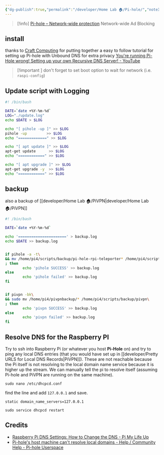 ```yaml
---
{"dg-publish":true,"permalink":"/developer/Home Lab 🏠/Pi-hole/","noteIcon":""}
---
```


> [!info] [Pi-hole – Network-wide protection](https://pi-hole.net/)
> Network-wide Ad Blocking

## install
thanks to [Craft Computing](https://www.patreon.com/CraftComputing) for putting together a easy to follow tutorial for setting up Pi-hole with Unbound DNS for extra privacy 
[You're running Pi-Hole wrong! Setting up your own Recursive DNS Server! - YouTube](https://www.youtube.com/watch?v=FnFtWsZ8IP0&t=551s)

>[!important ]
>don't forget to set boot option to wait for network (i.e. `raspi-config`)

## Update script with Logging

```bash
#! /bin/bash

DATE=`date +%Y-%m-%d`
LOG="./update.log"
echo $DATE > $LOG

echo "[ pihole -up ]" >> $LOG
pihole -up         >> $LOG
echo "=============" >> $LOG

echo "[ apt update ]" >> $LOG
apt-get update      >> $LOG
echo "============" >> $LOG

echo "[ apt upgrade ]" >> $LOG
apt-get upgrade -y  >> $LOG
echo "============" >> $LOG
```

## backup
also a backup of [[developer/Home Lab 🏠/PiVPN\|developer/Home Lab 🏠/PiVPN]]

```bash
#! /bin/bash

DATE=`date +%Y-%m-%d`

echo '======================' > backup.log
echo $DATE >> backup.log


if pihole -a -t\
&& mv /home/pi4/scripts/backup/pi-hole-rpi-teleporter* /home/pi4/scripts/backup/pihole\
; then
        echo 'pihole SUCCESS' >> backup.log
else
        echo 'pihole failed' >> backup.log
fi


if pivpn -bk\
&& sudo mv /home/pi4/pivpnbackup/* /home/pi4/scripts/backup/pivpn\
; then
        echo 'pivpn SUCCESS' >> backup.log
else
        echo 'pivpn failed' >> backup.log
fi
```

## Resolve DNS for the Raspberry PI

Try to ssh into Raspberry Pi (or whatever you host **Pi-Hole** on) and try to ping any local DNS entries (that you would have set up in [[developer/Pretty URLS for Local DNS Records\|PiVPN]]). These are not reachable because the Pi itself is not resolving to the local domain name service because it is higher up the stream. We can manually tell the pi to resolve itself (assuming Pi-hole and PiVPN are running on the same machine).

```shell
sudo nano /etc/dhcpcd.conf
```

find the line and add `127.0.0.1` and save.

```shell
static domain_name_servers=127.0.0.1
```

```shell
sudo service dhcpcd restart
```

## Credits
- [Raspberry Pi DNS Settings: How to Change the DNS - Pi My Life Up](https://pimylifeup.com/raspberry-pi-dns-settings/)
- [Pi-hole's host machine can't resolve local domains - Help / Community Help - Pi-hole Userspace](https://discourse.pi-hole.net/t/pi-holes-host-machine-cant-resolve-local-domains/48008)